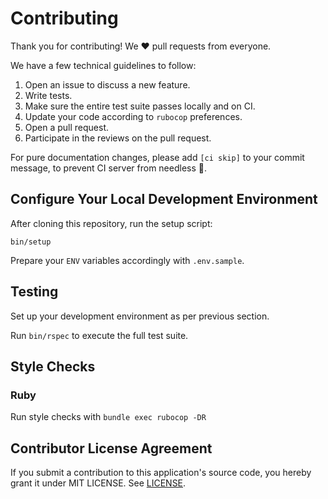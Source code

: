 # Contributing

Thank you for contributing! We :heart: pull requests from everyone.

We have a few technical guidelines to follow:

1. Open an issue to discuss a new feature.
2. Write tests.
3. Make sure the entire test suite passes locally and on CI.
4. Update your code according to `rubocop` preferences.
5. Open a pull request.
6. Participate in the reviews on the pull request.

For pure documentation changes, please add `[ci skip]` to your commit message,
to prevent CI server from needless :runner:.

## Configure Your Local Development Environment

After cloning this repository, run the setup script:

`bin/setup`

Prepare your `ENV` variables accordingly with `.env.sample`.

## Testing

Set up your development environment as per previous section.

Run `bin/rspec` to execute the full test suite.

## Style Checks

### Ruby

Run style checks with `bundle exec rubocop -DR`

## Contributor License Agreement

If you submit a contribution to this application's source code, you hereby grant
it under MIT LICENSE. See [LICENSE](/LICENSE.md).
